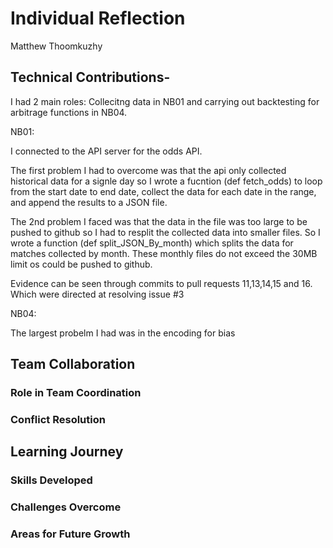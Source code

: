 # Individual Reflection
Matthew Thoomkuzhy

## Technical Contributions-

I had 2 main roles: Collecitng data in NB01 and carrying out backtesting for arbitrage functions in NB04.

NB01:

I connected to the API server for the odds API. 

The first problem I had to overcome was that the api only collected historical data for a signle day so I wrote a fucntion (def fetch_odds) to loop from the start date to end date, collect the data for each date in the range, and append the results to a JSON file.

The 2nd problem I faced was that the data in the file was too large to be pushed to github so I had to resplit the collected data into smaller files. So I wrote a function (def split_JSON_By_month) which splits the data for matches collected by month. These monthly files do not exceed the 30MB limit os could be pushed to github.

Evidence can be seen through commits to pull requests 11,13,14,15 and 16. Which were directed at resolving issue #3

NB04:

The largest probelm I had was in the encoding for bias


## Team Collaboration  

### Role in Team Coordination  

### Conflict Resolution  

## Learning Journey  

### Skills Developed  

### Challenges Overcome  

### Areas for Future Growth  


